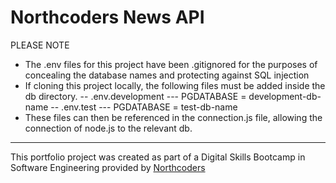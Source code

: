 # Northcoders News API

PLEASE NOTE

- The .env files for this project have been .gitignored for the purposes of concealing the database names and protecting against SQL injection
- If cloning this project locally, the following files must be added inside the db directory.
  -- .env.development
  --- PGDATABASE = development-db-name
  -- .env.test
  --- PGDATABASE = test-db-name
- These files can then be referenced in the connection.js file, allowing the connection of node.js to the relevant db.

---

This portfolio project was created as part of a Digital Skills Bootcamp in Software Engineering provided by [Northcoders](https://northcoders.com/)
